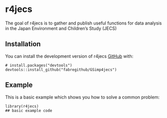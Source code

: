 
<!-- README.md is generated from README.Rmd. Please edit that file -->

r4jecs
======

<!-- badges: start -->
<!-- badges: end -->

The goal of r4jecs is to gather and publish useful functions for data
analysis in the Japan Environment and Children’s Study (JECS)

Installation
------------

You can install the development version of r4jecs
[GitHub](https://github.com/) with:

    # install.packages("devtools")
    devtools::install_github("fabregithub/GSimp4jecs")

Example
-------

This is a basic example which shows you how to solve a common problem:

    library(r4jecs)
    ## basic example code
